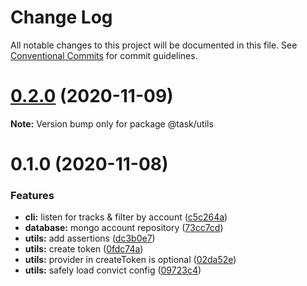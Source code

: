 # Change Log

All notable changes to this project will be documented in this file.
See [Conventional Commits](https://conventionalcommits.org) for commit guidelines.

# [0.2.0](https://github.com/HitkoDev/slider/compare/v0.1.0...v0.2.0) (2020-11-09)

**Note:** Version bump only for package @task/utils





# 0.1.0 (2020-11-08)


### Features

* **cli:** listen for tracks & filter by account ([c5c264a](https://github.com/HitkoDev/slider/commit/c5c264aa839dfd5b36bc82cbac13c7b74d0fcae6))
* **database:** mongo account repository ([73cc7cd](https://github.com/HitkoDev/slider/commit/73cc7cdcd8ef63b90d17c45deac993b7c13fb49f))
* **utils:** add assertions ([dc3b0e7](https://github.com/HitkoDev/slider/commit/dc3b0e7a942b7ee0d628e3414c625309464a6340))
* **utils:** create token ([0fdc74a](https://github.com/HitkoDev/slider/commit/0fdc74a0dc0f03da49722399174040a897d918e3))
* **utils:** provider in createToken is optional ([02da52e](https://github.com/HitkoDev/slider/commit/02da52e79daf18d1663cd2d1f44a9eeb9fb8b400))
* **utils:** safely load convict config ([09723c4](https://github.com/HitkoDev/slider/commit/09723c4e4c91361d9333679676135608dee8c5fb))
